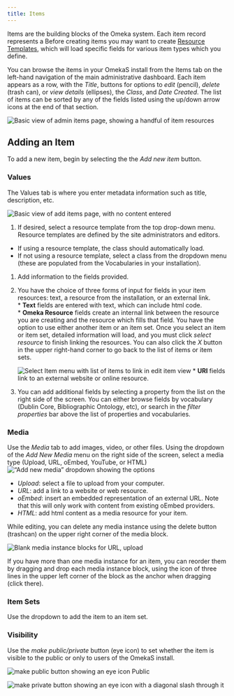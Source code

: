 ```yaml
---
title: Items
---
```


Items are the building blocks of the Omeka system. Each item record represents a Before creating items you may want to create [Resource Templates](../ResourceTemplate/), which will load specific fields for various item types which you define.

You can browse the items in your OmekaS install from the Items tab on the left-hand navigation of the main administrative dashboard. Each item appears as a row, with the *Title*, buttons for options to *edit* (pencil), *delete* (trash can), or *view details* (ellipses), the *Class*, and *Date Created*. The list of items can be sorted by any of the fields listed using the up/down arrow icons at the end of that section.  

![Basic view of admin items page, showing a handful of item resources](../contentfiles/itemsOS.png)

## Adding an Item

To add a new item, begin by selecting the the _Add new item_ button. 

### Values
The Values tab is where you enter metadata information such as title, description, etc.

![Basic view of add items page, with no content entered](../contentfiles/AddItem_start.png)

1. If desired, select a resource template from the top drop-down menu. Resource templates are defined by the site administrators and editors.
  * If using a resource template, the class should automatically load.
  * If not using a resource template, select a class from the dropdown menu (these are populated from the Vocabularies in your installation).
1. Add information to the fields provided.  
  1. You have the choice of three forms of input for fields in your item resources: text, a resource from the installation, or an external link.  
    * **Text** fields are entered with text, which can include html code.  
    * **Omeka Resource** fields create an internal link between the resource you are creating and the resource which fills that field. 
     You have the option to use either another item or an item set. 
     Once you select an item or item set, detailed information will load, and you must click *select resource* to finish linking the resources. You can also click the *X* button in the upper right-hand corner to go back to the list of items or item sets.

      ![Select Item menu with list of items to link in edit item view](../contentfiles/AddItem_resource.png)
    * **URI** fields link to an external website or online resource.
1. You can add additional fields by selecting a property from the list on the right side of the screen. You can either browse fields by vocabulary (Dublin Core, Bibliographic Ontology, etc), or search in the *filter properties* bar above the list of properties and vocabularies.

### Media
Use the *Media* tab to add images, video, or other files.
Using the dropdown of the *Add New Media* menu on the right side of the screen, select a media type (Upload, URL, oEmbed, YouTube, or HTML)
  ![“Add new media” dropdown showing the options](../contentfiles/AddItem_media.png)
- *Upload*: select a file to upload from your computer.
- *URL*: add a link to a website or web resource.
- *oEmbed*: insert an embedded representation of an external URL. Note that this will only work with content from existing oEmbed providers.
- *HTML*: add html content as a media resource for your item.

While editing, you can delete any media instance using the delete button (trashcan) on the upper right corner of the media block.

![Blank media instance blocks for URL, upload](../contentfiles/AddItem_media2.png)

If you have more than one media instance for an item, you can reorder them by dragging and drop each media instance block, using the icon of three lines in the upper left corner of the block as the anchor when dragging (click there).

### Item Sets
Use the dropdown to add the item to an item set.

### Visibility
Use the *make public/private* button (eye icon) to set whether the item is visible to the public or only to users of the OmekaS install. 

![make public button showing an eye icon](../contentfiles/item_public.png) Public 

![make private button showing an eye icon with a diagonal slash through it](../contentfiles/item_private.png) 